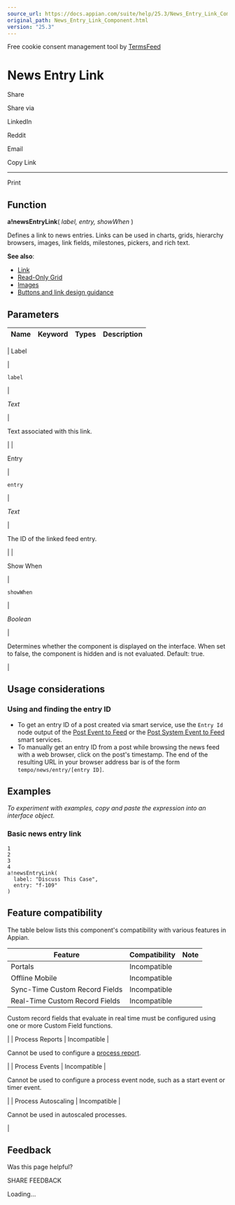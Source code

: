 ```yaml
---
source_url: https://docs.appian.com/suite/help/25.3/News_Entry_Link_Component.html
original_path: News_Entry_Link_Component.html
version: "25.3"
---
```


Free cookie consent management tool by [TermsFeed](https://www.termsfeed.com/)

# News Entry Link

Share

Share via

LinkedIn

Reddit

Email

Copy Link

* * *

Print

## Function

**a!newsEntryLink**( _label, entry, showWhen_ )

Defines a link to news entries. Links can be used in charts, grids, hierarchy browsers, images, link fields, milestones, pickers, and rich text.

**See also**:

-   [Link](Link_Component.html)
-   [Read-Only Grid](Paging_Grid_Component.html)
-   [Images](Image_Component.html)
-   [Buttons and link design guidance](sail/ux-buttons-vs-links.html)

## Parameters

| Name | Keyword | Types | Description |
| --- | --- | --- | --- |
|
Label

 |

`label`

 |

_Text_

 |

Text associated with this link.

 |
|

Entry

 |

`entry`

 |

_Text_

 |

The ID of the linked feed entry.

 |
|

Show When

 |

`showWhen`

 |

_Boolean_

 |

Determines whether the component is displayed on the interface. When set to false, the component is hidden and is not evaluated. Default: true.

 |

## Usage considerations

### Using and finding the entry ID

-   To get an entry ID of a post created via smart service, use the `Entry Id` node output of the [Post Event to Feed](Post_Event_to_Feed_Smart_Service.html) or the [Post System Event to Feed](Post_System_Event_to_Feed_Smart_Service.html) smart services.
-   To manually get an entry ID from a post while browsing the news feed with a web browser, click on the post's timestamp. The end of the resulting URL in your browser address bar is of the form `tempo/news/entry/[entry ID]`.

## Examples

_To experiment with examples, copy and paste the expression into an interface object._

### Basic news entry link

```
1
2
3
4
a!newsEntryLink(
  label: "Discuss This Case",
  entry: "f-109"
)
```

## Feature compatibility

The table below lists this component's compatibility with various features in Appian.

| Feature | Compatibility | Note |
| --- | --- | --- |
| Portals | Incompatible |  |
| Offline Mobile | Incompatible |  |
| Sync-Time Custom Record Fields | Incompatible |  |
| Real-Time Custom Record Fields | Incompatible |
Custom record fields that evaluate in real time must be configured using one or more Custom Field functions.

 |
| Process Reports | Incompatible |

Cannot be used to configure a [process report](Process_Reports.html).

 |
| Process Events | Incompatible |

Cannot be used to configure a process event node, such as a start event or timer event.

 |
| Process Autoscaling | Incompatible |

Cannot be used in autoscaled processes.

 |

## Feedback

Was this page helpful?

SHARE FEEDBACK

Loading...
